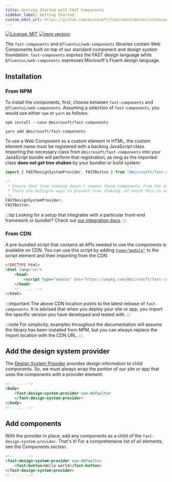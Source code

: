 ```yaml
---
title: Getting Started with FAST Components
sidebar_label: Getting Started
custom_edit_url: https://github.com/microsoft/fast/edit/master/sites/website/src/docs/fast-foundation/getting-started.md
---
```

[![License: MIT](/badges/License-MIT-yellow.svg)](https://opensource.org/licenses/MIT)
[![npm version](/badges/fast-components.svg)](https://www.npmjs.com/package/@microsoft/fast-components)

The `fast-components` and `@fluentui/web-components` libraries contain Web Components built on top of our standard component and design system foundation. `fast-components` express the FAST design language while `@fluentui/web-components` expresses Microsoft's Fluent design language.

## Installation

### From NPM

To install the components, first, choose between `fast-components` and `@fluentui/web-components`. Assuming a selection of `fast-components`, you would use either `npm` or `yarn` as follows:

```shell
npm install --save @microsoft/fast-components
```

```shell
yarn add @microsoft/fast-components
```

To use a Web Component as a custom element in HTML, the custom element name must be registered with a backing JavaScript class. Importing the necessary class from `@microsoft/fast-components` into your JavaScript bundle will perform that registration, as long as the imported class **does not get tree shaken** by your bundler or build system:

```js
import { FASTDesignSystemProvider, FASTButton } from "@microsoft/fast-components";

/*
 * Ensure that tree-shaking doesn't remove these components from the bundle.
 * There are multiple ways to prevent tree shaking, of which this is one.
 */
FASTDesignSystemProvider;
FASTButton;
```

:::tip
Looking for a setup that integrates with a particular front-end framework or bundler? Check out [our integration docs](/docs/integrations/introduction).
:::

### From CDN

A pre-bundled script that contains all APIs needed to use the components is available on CDN. You can use this script by adding [`type="module"`](https://developer.mozilla.org/en-US/docs/Web/JavaScript/Guide/Modules) to the script element and then importing from the CDN.

```html
<!DOCTYPE html>
<html lang="en">
    <head>
        <script type="module" src="https://unpkg.com/@microsoft/fast-components"></script>
    </head>
    <!-- ... -->
</html>
```

:::important
The above CDN location points to the latest release of `fast-components`. It is advised that when you deploy your site or app, you import the specific version you have developed and tested with.
:::

:::note
For simplicity, examples throughout the documentation will assume the library has been installed from NPM, but you can always replace the import location with the CDN URL.
:::

## Add the design system provider

The [Design System Provider](/docs/design-systems/overview#the-designSystemProvider) provides design information to child components. So, we must always wrap the portion of our site or app that uses the components with a provider element:

```html
<!-- ... -->
<body>
    <fast-design-system-provider use-defaults>
    </fast-design-system-provider>
</body>
<!-- ... -->
```

## Add components

With the provider in place, add any components as a child of the `fast-design-system-provider`. That's it! For a comprehensive list of all elements, see the Components section.

```html
<!-- ... -->
<fast-design-system-provider use-defaults>
    <fast-button>Hello world</fast-button>
</fast-design-system-provider>
<!-- ... -->
```
